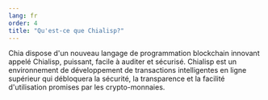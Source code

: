 ```yaml
---
lang: fr
order: 4
title: "Qu'est-ce que Chialisp?"
---
```

Chia dispose d'un nouveau langage de programmation blockchain innovant appelé Chialisp, puissant, facile à auditer et sécurisé. Chialisp est un environnement de développement de transactions intelligentes en ligne supérieur qui débloquera la sécurité, la transparence et la facilité d'utilisation promises par les crypto-monnaies.
